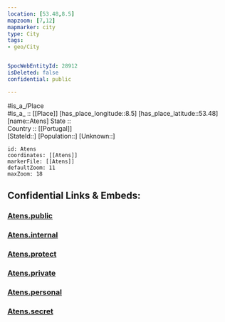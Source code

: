 ```yaml
---
location: [53.48,8.5] 
mapzoom: [7,12] 
mapmarker: city 
type: City
tags:
- geo/City


SpocWebEntityId: 28912
isDeleted: false
confidential: public

---
```

#is_a_/Place  
#is_a_ :: [[Place]] 
[has_place_longitude::8.5] 
[has_place_latitude::53.48] 
[name::Atens] 
State ::  
Country :: [[Portugal]]  
[StateId::] 
[Population::] 
[Unknown::] 


```leaflet
id: Atens
coordinates: [[Atens]] 
markerFile: [[Atens]] 
defaultZoom: 11 
maxZoom: 18
```


## Confidential Links & Embeds: 

### [Atens.public](/_public/\Earth\Continent\Europe\Europe~South\Portugal\CityAtens.public.md) 

### [Atens.internal](/_internal/\Earth\Continent\Europe\Europe~South\Portugal\CityAtens.internal.md) 

### [Atens.protect](/_protect/\Earth\Continent\Europe\Europe~South\Portugal\CityAtens.protect.md) 

### [Atens.private](/_private/\Earth\Continent\Europe\Europe~South\Portugal\CityAtens.private.md) 

### [Atens.personal](/_personal/\Earth\Continent\Europe\Europe~South\Portugal\CityAtens.personal.md) 

### [Atens.secret](/_secret/\Earth\Continent\Europe\Europe~South\Portugal\CityAtens.secret.md)

